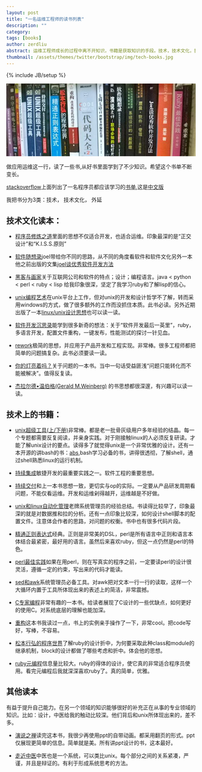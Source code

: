 ```yaml
---
layout: post
title: "一名运维工程师的读书列表"
description: ""
category: 
tags: [books]
author: zerdliu
abstract: 运维工程师成长的过程中离不开知识，书籍是获取知识的手段。技术，技术文化，提升思维深度一样都不能少。
thumbnail: /assets/themes/twitter/bootstrap/img/tech-books.jpg
---
```

{% include JB/setup %}

![bookself](/assets/themes/twitter/bootstrap/img/bookself.jpg)

做应用运维这一行，读了一些书,从好书里面学到了不少知识。希望这个书单不断变长。

[stackoverflow](http://www.stackoverflow.com)上面列出了一名程序员都应该学习的[书单](http://stackoverflow.com/questions/1711/what-is-the-single-most-influential-book-every-programmer-should-read?tab=votes#tab-top),这是[中文版](http://book.douban.com/doulist/1244005/)

我把书分为3类：技术， 技术文化， 外延

## 技术文化读本：

* [程序员修炼之道](http://book.douban.com/subject/1152111/)里面的思想不仅适合开发，也适合运维。印象最深的是“正交设计”和“K.I.S.S.原则”

* [软件随想录](http://book.douban.com/subject/4163938/)joel带给你不同的思路，从不同的角度看软件和软件文化另外一本他之前出版的文集[joel谈优秀软件开发方法](http://book.douban.com/subject/2193777/)

* [黑客与画家](http://book.douban.com/subject/6021440/)关于互联网公司和软件的特点；设计；编程语言。java < python < perl < ruby < lisp 给我印象很深，坚定了我学习ruby和了解lisp的信心。

* [unix编程艺术](http://book.douban.com/subject/1467587/)在unix平台上工作，但对unix的开发和设计哲学不了解，转而采用windows的方式，做了很多额外的工作而没抓住本质。此书必读。另外近期出版了一本[linux/unix设计思想](http://www.amazon.cn/gp/product/B007PYVKLC/ref=oh_details_o01_s00_i00)也可以读一读。

* [软件开发沉思录](http://book.douban.com/subject/4031959/)能学到很多新奇的想法：关于“软件开发最后一英里”，ruby，多语言开发，配置文件重构，一键发布，性能测试的探讨一针见血。

* [rework](http://www.amazon.cn/gp/product/B0048EKQS0/ref=oh_details_o03_s00_i00)极简的思想，并应用于产品开发和工程实现。非常棒。很多工程师都把简单的问题搞复杂。此书必须要读一读。

* [你的灯亮着吗？](http://book.douban.com/subject/1135754/)关于问题的一本书。当中一句话受益匪浅“问题只能转化而不能被解决”。值得反复读。

* [杰拉尔德•温伯格(Gerald M.Weinberg)](http://book.douban.com/subject_search?search_text=%E6%B8%A9%E4%BC%AF%E6%A0%BC&cat=1003) 的书思想都很深邃，有兴趣可以读一读。

## 技术上的书籍：

* [unix超级工具(上/下册)](http://book.douban.com/subject/1333125/)非常棒。都是老一批骨灰级用户多年经验的结晶。每一个专题都需要反复阅读，并亲身实践。对于刚接触linux的人必须反复研读。才能了解unix设计的要点。读得多了就觉得unix是一个非常优雅的设计。还有一本开源的讲bash的书：[abs](http://tldp.org/LDP/abs/html/),bash学习必备的书，讲得很透彻，了解shell，通过shell熟悉linux的运行机制。

* [持续集成](http://book.douban.com/subject/2580604/)敏捷开发的最重要实践之一。软件工程的重要思想。

* [持续交付](http://book.douban.com/subject/6862062/)和上一本书思想一致，更切实与op的实际。一定要从产品研发周期看问题，不能仅看运维。开发和运维剁得越开，运维越是不好做。

* [unix和linux自动化管理](http://book.douban.com/subject/1238125/)老牌系统管理员的经验总结。书读得比较早了，印象最深的就是对数据推和拉的分析。还有一点印象比较深，如何设计shell脚本的配置文件。注意体会作者的思路，对问题的权衡。书中也有很多代码片段。

* [精通正则表达式](http://book.douban.com/subject/2154713/)经典。正则是非常美的DSL，perl是所有语言中正则和语言本体结合最紧密，最好用的语言。虽然后来喜欢ruby，但这一点仍然是perl的特色。

* [perl最佳实践](http://book.douban.com/subject/3063982/)如果在用perl，则在写真实的程序之前，一定要读perl的设计很灵活，遵循一定的约束，写出来的代码才能读。

* [sed和awk](http://book.douban.com/subject/1236944/)系统管理员必备工具。对awk把对文本一行一行的读取，这样一个大循环内置于工具所体现出来的表述上的简洁，非常震撼。

* [C专家编程](http://book.douban.com/subject/1232029/)非常有趣的一本书。给读者展现了C设计的一些优缺点，如何更好的使用C。对系统底层的理解也能加深。

* [重构](http://product.china-pub.com/196374)这本书我读过一点，书上的实例亲手操作了一下，非常cool。把code写好，写棒，不容易。

* [松本行弘的程序世界](http://www.amazon.cn/mn/detailApp?uid=479-6704744-9217618&ref=YS_TR_6&asin=B005KGBTQ8)了解ruby的设计折中，为何要采取此种class和module的继承机制，block的设计都做了哪些考虑和折中。体会他的思想。

* [ruby元编程](http://www.amazon.cn/Ruby%E5%85%83%E7%BC%96%E7%A8%8B-Paolo-Perrotta/dp/B0073APSCK/ref=pd_sim_b_2)信息量比较大。ruby的得体的设计，使它真的非常适合程序员使用。看完元编程后我就深深喜欢ruby了。真的简单，优雅。

## 其他读本
有益于提升自己能力。在另一个领域的知识能够很好的补充正在从事的专业领域的知识。比如：设计，中医给我的触动比较深。他们背后和unix所体现出来的，差不多。

* [演说之禅](http://book.douban.com/subject/3313363/)读完这本书，我很少再使用ppt的自带动画。都采用翻页的形式。ppt仅展现更简单的信息。简单就是美。所有讲ppt设计的书，这本最好。

 
* [走近中医](http://product.china-pub.com/676957)中医也是一个系统，可以类比unix。每个部分之间的关系紧凑，严谨，并且是辩证的。有利于形成系统思考的方法。
